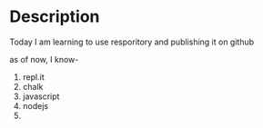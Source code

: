 # Description
Today I am learning to use resporitory and publishing it on github

as of now, I know-
1. repl.it
1. chalk
1. javascript
1. nodejs
1. 